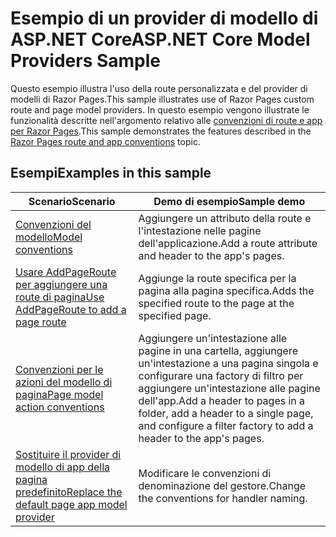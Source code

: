 # <a name="aspnet-core-model-providers-sample"></a><span data-ttu-id="a5603-101">Esempio di un provider di modello di ASP.NET Core</span><span class="sxs-lookup"><span data-stu-id="a5603-101">ASP.NET Core Model Providers Sample</span></span>

<span data-ttu-id="a5603-102">Questo esempio illustra l'uso della route personalizzata e del provider di modelli di Razor Pages.</span><span class="sxs-lookup"><span data-stu-id="a5603-102">This sample illustrates use of Razor Pages custom route and page model providers.</span></span> <span data-ttu-id="a5603-103">In questo esempio vengono illustrate le funzionalità descritte nell'argomento relativo alle [convenzioni di route e app per Razor Pages](https://docs.microsoft.com/aspnet/core/razor-pages/razor-pages-convention-features).</span><span class="sxs-lookup"><span data-stu-id="a5603-103">This sample demonstrates the features described in the [Razor Pages route and app conventions](https://docs.microsoft.com/aspnet/core/razor-pages/razor-pages-convention-features) topic.</span></span>

## <a name="examples-in-this-sample"></a><span data-ttu-id="a5603-104">Esempi</span><span class="sxs-lookup"><span data-stu-id="a5603-104">Examples in this sample</span></span>

| <span data-ttu-id="a5603-105">Scenario</span><span class="sxs-lookup"><span data-stu-id="a5603-105">Scenario</span></span> | <span data-ttu-id="a5603-106">Demo di esempio</span><span class="sxs-lookup"><span data-stu-id="a5603-106">Sample demo</span></span> |
| -------- | ----------- |
| [<span data-ttu-id="a5603-107">Convenzioni del modello</span><span class="sxs-lookup"><span data-stu-id="a5603-107">Model conventions</span></span>](https://docs.microsoft.com/aspnet/core/razor-pages/razor-pages-conventions#model-conventions) | <span data-ttu-id="a5603-108">Aggiungere un attributo della route e l'intestazione nelle pagine dell'applicazione.</span><span class="sxs-lookup"><span data-stu-id="a5603-108">Add a route attribute and header to the app's pages.</span></span> |
| [<span data-ttu-id="a5603-109">Usare AddPageRoute per aggiungere una route di pagina</span><span class="sxs-lookup"><span data-stu-id="a5603-109">Use AddPageRoute to add a page route</span></span>](https://docs.microsoft.com/aspnet/core/razor-pages/razor-pages-conventions#configure-a-page-route) | <span data-ttu-id="a5603-110">Aggiunge la route specifica per la pagina alla pagina specifica.</span><span class="sxs-lookup"><span data-stu-id="a5603-110">Adds the specified route to the page at the specified page.</span></span> |
| [<span data-ttu-id="a5603-111">Convenzioni per le azioni del modello di pagina</span><span class="sxs-lookup"><span data-stu-id="a5603-111">Page model action conventions</span></span>](https://docs.microsoft.com/aspnet/core/razor-pages/razor-pages-conventions#page-model-action-conventions) | <span data-ttu-id="a5603-112">Aggiungere un'intestazione alle pagine in una cartella, aggiungere un'intestazione a una pagina singola e configurare una factory di filtro per aggiungere un'intestazione alle pagine dell'app.</span><span class="sxs-lookup"><span data-stu-id="a5603-112">Add a header to pages in a folder, add a header to a single page, and configure a filter factory to add a header to the app's pages.</span></span> |
| [<span data-ttu-id="a5603-113">Sostituire il provider di modello di app della pagina predefinito</span><span class="sxs-lookup"><span data-stu-id="a5603-113">Replace the default page app model provider</span></span>](https://docs.microsoft.com/aspnet/core/razor-pages/razor-pages-conventions#replace-the-default-page-app-model-provider) | <span data-ttu-id="a5603-114">Modificare le convenzioni di denominazione del gestore.</span><span class="sxs-lookup"><span data-stu-id="a5603-114">Change the conventions for handler naming.</span></span> |

